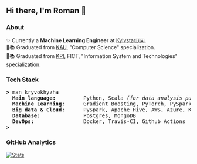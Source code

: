 ## Hi there, I'm Roman 👋

### About

✨ Currently a <b>Machine Learning Engineer</b> at [Kyivstar🇺🇦](https://kyivstar.ua/business/products/big-data).<br>
:checkered_flag::books: Graduated from [KAU](https://kau.org.ua/en/), "Computer Science" specialization.<br>
:checkered_flag::books: Graduated from [KPI](https://kpi.ua/en/), FICT, "Information System and Technologies" specialization.<br>

### Tech Stack

<pre><b>></b> man kryvokhyzha
  <b>Main language:        </b> Python, Scala <i>(for data analysis purposes only)</i>, Java <i>(basics)</i>
  <b>Machine Learning:     </b> Gradient Boosting, PyTorch, PySpark ML
  <b>Big data & Cloud:     </b> PySpark, Apache Hive, AWS, Azure, Kubernetes
  <b>Database:             </b> Postgres, MongoDB
  <b>DevOps:               </b> Docker, Travis-CI, Github Actions
<b>></b>
</pre>

### GitHub Analytics

[![Stats](https://github-readme-stats.vercel.app/api/?username=kryvokhyzha&show_icons=true&theme=react&include_all_commits=true&count_private=true&hide_border=true)](https://github.com/anuraghazra/github-readme-stats)
